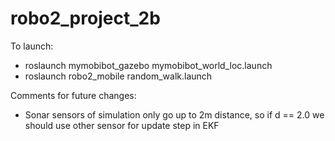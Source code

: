 # robo2_project_2b
To launch:

- roslaunch mymobibot_gazebo mymobibot_world_loc.launch
- roslaunch robo2_mobile random_walk.launch

Comments for future changes:

- Sonar sensors of simulation only go up to 2m distance, so if d == 2.0 we should use other sensor for update step in EKF

